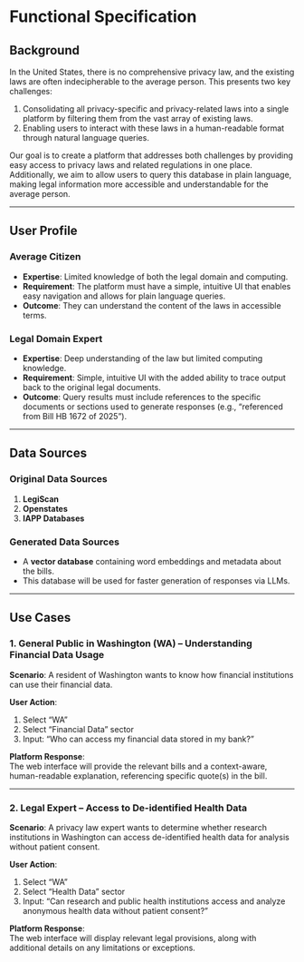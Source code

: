 # Functional Specification

## Background
In the United States, there is no comprehensive privacy law, and the existing laws are often indecipherable to the average person. This presents two key challenges:

1. Consolidating all privacy-specific and privacy-related laws into a single platform by filtering them from the vast array of existing laws.  
2. Enabling users to interact with these laws in a human-readable format through natural language queries.

Our goal is to create a platform that addresses both challenges by providing easy access to privacy laws and related regulations in one place. Additionally, we aim to allow users to query this database in plain language, making legal information more accessible and understandable for the average person.

---

## User Profile

### Average Citizen
- **Expertise**: Limited knowledge of both the legal domain and computing.  
- **Requirement**: The platform must have a simple, intuitive UI that enables easy navigation and allows for plain language queries.  
- **Outcome**: They can understand the content of the laws in accessible terms.

### Legal Domain Expert
- **Expertise**: Deep understanding of the law but limited computing knowledge.  
- **Requirement**: Simple, intuitive UI with the added ability to trace output back to the original legal documents.  
- **Outcome**: Query results must include references to the specific documents or sections used to generate responses (e.g., “referenced from Bill HB 1672 of 2025”).

---

## Data Sources

### Original Data Sources
1. **LegiScan**  
2. **Openstates**  
3. **IAPP Databases**

### Generated Data Sources
- A **vector database** containing word embeddings and metadata about the bills.  
- This database will be used for faster generation of responses via LLMs.

---

## Use Cases

### 1. General Public in Washington (WA) – Understanding Financial Data Usage
**Scenario**: A resident of Washington wants to know how financial institutions can use their financial data.

**User Action**:
1. Select “WA”
2. Select “Financial Data” sector
3. Input: “Who can access my financial data stored in my bank?”

**Platform Response**:  
The web interface will provide the relevant bills and a context-aware, human-readable explanation, referencing specific quote(s) in the bill.

---

### 2. Legal Expert – Access to De-identified Health Data
**Scenario**: A privacy law expert wants to determine whether research institutions in Washington can access de-identified health data for analysis without patient consent.

**User Action**:
1. Select “WA”
2. Select “Health Data” sector
3. Input: “Can research and public health institutions access and analyze anonymous health data without patient consent?”

**Platform Response**:  
The web interface will display relevant legal provisions, along with additional details on any limitations or exceptions.
